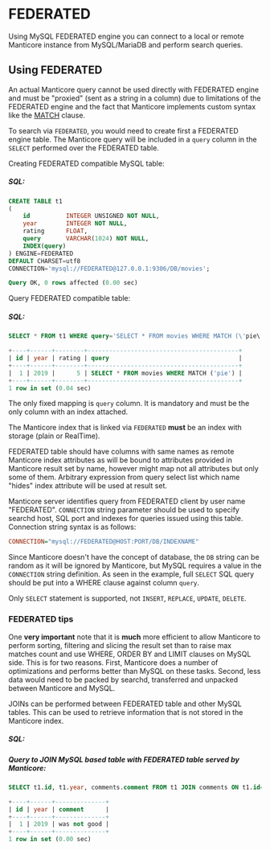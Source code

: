 # FEDERATED

Using MySQL FEDERATED engine you can connect to a local or remote Manticore instance from MySQL/MariaDB and perform search queries.

## Using FEDERATED

An actual Manticore query cannot be used directly with FEDERATED engine and must be "proxied" (sent as a string in a column) due to limitations of the FEDERATED engine and the fact that Manticore implements custom syntax like the [MATCH](../Searching/Full_text_matching/Basic_usage.md) clause.

To search via `FEDERATED`, you would need to create first a FEDERATED engine table. The Manticore query will be included in a `query` column in the `SELECT` performed over the FEDERATED table.

<!-- example create federated -->
Creating FEDERATED compatible MySQL table:


<!-- intro -->
##### SQL:

<!-- request SQL -->

```sql
CREATE TABLE t1
(
    id          INTEGER UNSIGNED NOT NULL,
    year        INTEGER NOT NULL,
    rating    	FLOAT,
    query       VARCHAR(1024) NOT NULL,
    INDEX(query)
) ENGINE=FEDERATED
DEFAULT CHARSET=utf8
CONNECTION='mysql://FEDERATED@127.0.0.1:9306/DB/movies';
```
<!-- response SQL-->

```sql
Query OK, 0 rows affected (0.00 sec)
```
<!-- end -->

<!-- example select federated -->
Query FEDERATED compatible table:


<!-- intro -->
##### SQL:

<!-- request SQL -->

```sql
SELECT * FROM t1 WHERE query='SELECT * FROM movies WHERE MATCH (\'pie\')';
```

<!-- response SQL-->

```sql
+----+------+--------+------------------------------------------+
| id | year | rating | query                                    |
+----+------+--------+------------------------------------------+
|  1 | 2019 |      5 | SELECT * FROM movies WHERE MATCH ('pie') |
+----+------+--------+------------------------------------------+
1 row in set (0.04 sec)
```
<!-- end -->

The only fixed mapping is `query` column. It is mandatory and must be the only column with an index attached.

The Manticore index that is linked via `FEDERATED` **must** be an index with storage (plain or RealTime).

FEDERATED table should have columns with same names as remote Manticore index attributes as will be bound to attributes provided in Manticore result set by name, however might map not all attributes but only some of them. Arbitrary expression from query select list which name "hides" index attribute will be used at result set.

Manticore server identifies query from FEDERATED client by user name "FEDERATED". `CONNECTION` string parameter should be used to specify searchd host, SQL port and indexes for queries issued using this table. Connection string syntax is as follows:

```ini
CONNECTION="mysql://FEDERATED@HOST:PORT/DB/INDEXNAME"
```

Since Manticore doesn't have the concept of database, the `DB` string can be random as it will be ignored by Manticore, but MySQL requires a value in the `CONNECTION` string definition. As seen in the example, full `SELECT` SQL query should be put into a WHERE clause against column `query`.

Only `SELECT` statement is supported, not `INSERT`, `REPLACE`, `UPDATE`, `DELETE`.

### FEDERATED tips

One **very important** note that it is **much** more efficient to allow Manticore to perform sorting, filtering and slicing the result set than to raise max matches count and use WHERE, ORDER BY and LIMIT clauses on MySQL side. This is for two reasons. First, Manticore does a number of optimizations and performs better than MySQL on these tasks. Second, less data would need to be packed by searchd, transferred and unpacked between Manticore and MySQL.

<!-- example federated join -->
JOINs can be performed between FEDERATED table and other MySQL tables. This can be used to retrieve information that is not stored in the Manticore index.


<!-- intro -->
##### SQL:

<!-- request SQL -->
##### Query to JOIN MySQL based table with FEDERATED table served by Manticore:

```sql
SELECT t1.id, t1.year, comments.comment FROM t1 JOIN comments ON t1.id=comments.post_id WHERE query='SELECT * FROM movies WHERE MATCH (\'pie\')';
```

<!-- response SQL-->

```sql
+----+------+--------------+
| id | year | comment      |
+----+------+--------------+
|  1 | 2019 | was not good |
+----+------+--------------+
1 row in set (0.00 sec)
```

<!-- end -->
